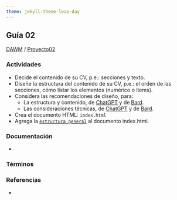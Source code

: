 ```yaml
---
theme: jekyll-theme-leap-day
---
```


## Guía 02

[DAWM](/DAWM/) / [Proyecto02](/DAWM/proyectos/2023/proyecto02)

### Actividades

* Decide el contenido de su CV, p.e.: secciones y texto.
* Diseñe la estructura del contenido de su CV, p.e.: el orden de las secciones, cómo listar los elementos (numérico o ítems).
* Considera las recomendaciones de diseño, para:
  - La estructura y contenido, de [ChatGPT](chatgpt/guia02-recomendacion01.png) y de [Bard](bard/guia02-bard01.pdf).
  - Las consideraciones técnicas, de [ChatGPT](chatgpt/guia02-recomendacion02.png) y de [Bard](bard/guia02-bard02.pdf).
* Crea el documento HTML: `index.html`
* Agrega la [`estructura general`](bard/guia02-bard03.pdf) al documento index.html. 

### Documentación

* 

### Términos


### Referencias

* 